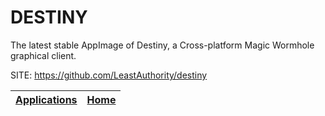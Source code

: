 # DESTINY

 The latest stable AppImage of Destiny, a Cross-platform Magic  Wormhole graphical client.

 SITE: https://github.com/LeastAuthority/destiny

 | [Applications](https://portable-linux-apps.github.io/apps.html) | [Home](https://portable-linux-apps.github.io)
 | --- | --- |
